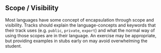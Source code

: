 ## Scope / Visibility

Most languages have some concept of encapsulation through scope and visibility.
Tracks should explain the language-concepts and keywords that their track uses (e.g. `public`, `private`, `export`) and what the normal way of using those scopes are in their language. An exercise may be appropriate, but providing examples in stubs early on may avoid overwhelming the student.
